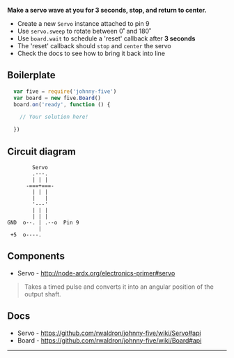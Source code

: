 __Make a servo wave at you for 3 seconds, stop, and return to center.__

- Create a new `Servo` instance attached to pin 9
- Use `servo.sweep` to rotate between 0˚ and 180˚
- Use `board.wait` to schedule a 'reset' callback after **3 seconds**
- The 'reset' callback should `stop` and `center` the servo
- Check the docs to see how to bring it back into line

## Boilerplate
```js
  var five = require('johnny-five')
  var board = new five.Board()
  board.on('ready', function () {

    // Your solution here!

  })
```

## Circuit diagram

```
        Servo
        .---.
        | | |
      -===+===-
        | | |
        |   |
        '---'
        | | |
        | | |
GND  o--. | .--o  Pin 9
          |
 +5  o----.

```

## Components
- Servo - http://node-ardx.org/electronics-primer#servo

> Takes a timed pulse and converts it into an angular position of the output shaft.

## Docs
- Servo - https://github.com/rwaldron/johnny-five/wiki/Servo#api
- Board - https://github.com/rwaldron/johnny-five/wiki/Board#api

---
